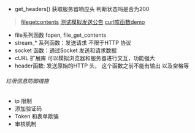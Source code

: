 
- get_headers() 获取服务器响应头 判断状态吗是否为200
> [filegetcontents](./code/filegetcontents.php)
> [测试模拟发送公告](./code/SendRequest.php)
> [curl库函数demo](./code/curldemo.php)
- file系列函数 fopen, file_get_contents 
- stream_* 系列函数：发送请求 不限于HTTP 协议
- socket 函数：通过Socket 发送和请求数据
- cURL 扩展库 可以模拟浏览器和服务器进行交互，功能强大
- header函数: 发送原始的HTTP 头， 这个函数之前不能有输出 以及空格等


###### 垃圾信息防御措施
- ip 限制
- 添加验证码
- Token 和表单欺骗
- 审核机制